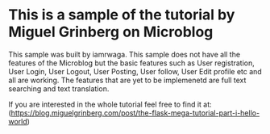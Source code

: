 # This is a sample of the tutorial by Miguel Grinberg on Microblog

This sample was built by iamrwaga. This sample does not have all the features of the Microblog but the basic features such as User registration, User Login, User Logout, User Posting, User follow, User Edit profile etc and all are working. The features that are yet to be implemenetd are full text searching and text translation.

If you are interested in the whole tutorial feel free to find it at:(https://blog.miguelgrinberg.com/post/the-flask-mega-tutorial-part-i-hello-world)

